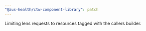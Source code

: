 ```yaml
---
"@zus-health/ctw-component-library": patch
---
```


Limiting lens requests to resources tagged with the callers builder.
